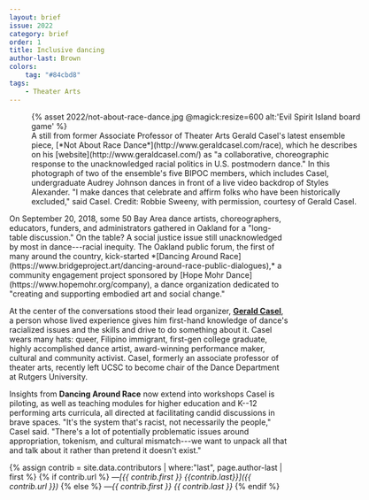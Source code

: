 ```yaml
---
layout: brief
issue: 2022
category: brief
order: 1
title: Inclusive dancing
author-last: Brown
colors:
    tag: "#84cbd8"
tags:
    - Theater Arts
---
```

<figure class="briefs-full" style="width:600px">
  {% asset 2022/not-about-race-dance.jpg @magick:resize=600 alt:'Evil Spirit Island board game' %}<figcaption markdown="span">A still from former Associate Professor of Theater Arts Gerald Casel's latest ensemble piece, [*Not About Race Dance*](http://www.geraldcasel.com/race), which he describes on his [website](http://www.geraldcasel.com/) as "a collaborative, choreographic response to the unacknowledged racial politics in U.S. postmodern dance." In this photograph of two of the ensemble's five BIPOC members, which includes Casel, undergraduate Audrey Johnson dances in front of a live video backdrop of Styles Alexander. "I make dances that celebrate and affirm folks who have been historically excluded," said Casel. Credit: Robbie Sweeny, with permission, courtesy of Gerald Casel.</figcaption>
</figure>
On September 20, 2018, some 50 Bay Area dance artists, choreographers, educators, funders, and administrators gathered in Oakland for a "long-table discussion." On the table? A social justice issue still unacknowledged by most in dance---racial inequity. The Oakland public forum, the first of many around the country, kick-started *[Dancing Around Race](https://www.bridgeproject.art/dancing-around-race-public-dialogues),* a community engagement project sponsored by [Hope Mohr Dance](https://www.hopemohr.org/company), a dance organization dedicated to "creating and supporting embodied art and social change."

At the center of the conversations stood their lead organizer, [**Gerald Casel**](https://theater.ucsc.edu/faculty/gerald-casel), a person whose lived experience gives him first-hand knowledge of dance's racialized issues and the skills and drive to do something about it. Casel wears many hats: queer, Filipino immigrant, first-gen college graduate, highly accomplished dance artist, award-winning performance maker, cultural and community activist. Casel, formerly an associate professor of theater arts, recently left UCSC to become chair of the Dance Department at Rutgers University.

Insights from **Dancing Around Race** now extend into workshops Casel is piloting, as well as teaching modules for higher education and K--12 performing arts curricula, all directed at facilitating candid discussions in brave spaces. "It's the system that's racist, not necessarily the people," Casel said. "There's a lot of potentially problematic issues around appropriation, tokenism, and cultural mismatch---we want to unpack all that and talk about it rather than pretend it doesn't exist."

{% assign contrib = site.data.contributors | where:"last", page.author-last | first %}
{% if contrib.url %}
*&mdash;[{{ contrib.first }} {{contrib.last}}]({{ contrib.url }})*
{% else %}
*&mdash;{{ contrib.first }} {{ contrib.last }}*
{% endif %}
